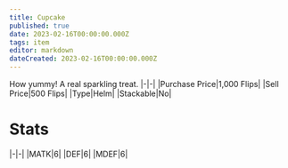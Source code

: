 ```yaml
---
title: Cupcake
published: true
date: 2023-02-16T00:00:00.000Z
tags: item
editor: markdown
dateCreated: 2023-02-16T00:00:00.000Z
---
```


How yummy! A real sparkling treat.
|-|-|
|Purchase Price|1,000 Flips|
|Sell Price|500 Flips|
|Type|Helm|
|Stackable|No|

# Stats
|-|-|
|MATK|6|
|DEF|6|
|MDEF|6|
